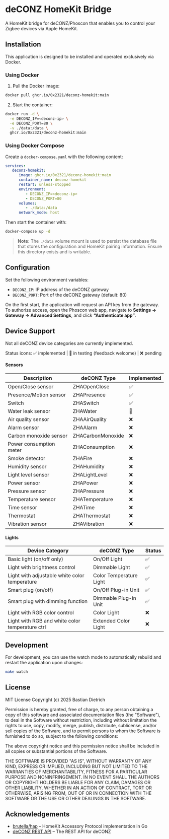 # deCONZ HomeKit Bridge

A HomeKit bridge for deCONZ/Phoscon that enables you to control your Zigbee devices via Apple HomeKit.

## Installation

This application is designed to be installed and operated exclusively via Docker.

### Using Docker

1. Pull the Docker image:

```bash
docker pull ghcr.io/0x2321/deconz-homekit:main
```

2. Start the container:

```bash
docker run -d \
  -e DECONZ_IP=<deconz-ip> \
  -e DECONZ_PORT=80 \
  -v ./data:/data \
  ghcr.io/0x2321/deconz-homekit:main
```

### Using Docker Compose

Create a `docker-compose.yaml` with the following content:

```yaml
services:
   deconz-homekit:
      image: ghcr.io/0x2321/deconz-homekit:main
      container_name: deconz-homekit
      restart: unless-stopped
      environment:
         - DECONZ_IP=<deconz-ip>
         - DECONZ_PORT=80
      volumes:
         - ./data:/data
      network_mode: host
```

Then start the container with:

```bash
docker-compose up -d
```

> **Note:** The `./data` volume mount is used to persist the database file that stores the configuration and HomeKit pairing information. Ensure this directory exists and is writable.

## Configuration

Set the following environment variables:

* `DECONZ_IP`: IP address of the deCONZ gateway
* `DECONZ_PORT`: Port of the deCONZ gateway (default: 80)

On the first start, the application will request an API key from the gateway. To authorize access, open the Phoscon web app, navigate to **Settings → Gateway → Advanced Settings**, and click **“Authenticate app”**.

## Device Support

Not all deCONZ device categories are currently implemented.

Status icons: ✅ implemented | 🧪️ in testing (feedback welcome) | ❌ pending

#### Sensors

| Description             | deCONZ Type       | Implemented |
| ----------------------- | ----------------- | ----------- |
| Open/Close sensor       | ZHAOpenClose      | ✅           |
| Presence/Motion sensor  | ZHAPresence       | ✅           |
| Switch                  | ZHASwitch         | ✅           |
| Water leak sensor       | ZHAWater          | 🧪           |
| Air quality sensor      | ZHAAirQuality     | ❌           |
| Alarm sensor            | ZHAAlarm          | ❌           |
| Carbon monoxide sensor  | ZHACarbonMonoxide | ❌           |
| Power consumption meter | ZHAConsumption    | ❌           |
| Smoke detector          | ZHAFire           | ❌           |
| Humidity sensor         | ZHAHumidity       | ❌           |
| Light level sensor      | ZHALightLevel     | ❌           |
| Power sensor            | ZHAPower          | ❌           |
| Pressure sensor         | ZHAPressure       | ❌           |
| Temperature sensor      | ZHATemperature    | ❌           |
| Time sensor             | ZHATime           | ❌           |
| Thermostat              | ZHAThermostat     | ❌           |
| Vibration sensor        | ZHAVibration      | ❌           |

#### Lights

| Device Category                                 | deCONZ Type             | Status |
| ----------------------------------------------- | ----------------------- | ------ |
| Basic light (on/off only)                       | On/Off Light            | ✅      |
| Light with brightness control                   | Dimmable Light          | ✅      |
| Light with adjustable white color temperature   | Color Temperature Light | ✅      |
| Smart plug (on/off)                             | On/Off Plug-in Unit     | ✅      |
| Smart plug with dimming function                | Dimmable Plug-in Unit   | ✅      |
| Light with RGB color control                    | Color Light             | ❌      |
| Light with RGB and white color temperature ctrl | Extended Color Light    | ❌      |

## Development

For development, you can use the watch mode to automatically rebuild and restart the application upon changes:

```bash
make watch
```

## License

MIT License
Copyright (c) 2025 Bastian Dietrich

Permission is hereby granted, free of charge, to any person obtaining a copy
of this software and associated documentation files (the "Software"), to deal
in the Software without restriction, including without limitation the rights
to use, copy, modify, merge, publish, distribute, sublicense, and/or sell
copies of the Software, and to permit persons to whom the Software is
furnished to do so, subject to the following conditions:

The above copyright notice and this permission notice shall be included in all
copies or substantial portions of the Software.

THE SOFTWARE IS PROVIDED "AS IS", WITHOUT WARRANTY OF ANY KIND, EXPRESS OR
IMPLIED, INCLUDING BUT NOT LIMITED TO THE WARRANTIES OF MERCHANTABILITY,
FITNESS FOR A PARTICULAR PURPOSE AND NONINFRINGEMENT. IN NO EVENT SHALL THE
AUTHORS OR COPYRIGHT HOLDERS BE LIABLE FOR ANY CLAIM, DAMAGES OR OTHER
LIABILITY, WHETHER IN AN ACTION OF CONTRACT, TORT OR OTHERWISE, ARISING FROM,
OUT OF OR IN CONNECTION WITH THE SOFTWARE OR THE USE OR OTHER DEALINGS IN THE
SOFTWARE.

## Acknowledgements

* [brutella/hap](https://github.com/brutella/hap) – HomeKit Accessory Protocol implementation in Go
* [deCONZ REST API](https://github.com/dresden-elektronik/deconz-rest-plugin) – The REST API for deCONZ
